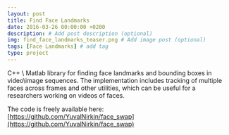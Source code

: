 ```yaml
---
layout: post
title: Find Face Landmarks
date: 2016-03-26 00:00:00 +0200
description: # Add post description (optional)
img: find_face_landmarks_teaser.png # Add image post (optional)
tags: [Face Landmarks] # add tag
type: project
---
```

C++ \ Matlab library for finding face landmarks and bounding boxes in video\image sequences.
The implementation includes tracking of multiple faces across frames and other utilities, which can be useful for a researchers working on videos of faces.

The code is freely available here: [https://github.com/YuvalNirkin/face_swap](https://github.com/YuvalNirkin/face_swap)
